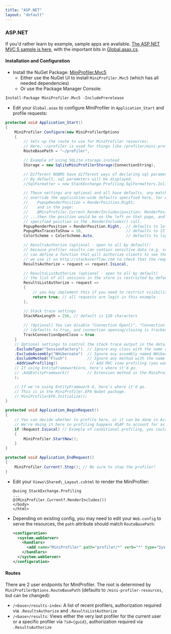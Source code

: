```yaml
---
title: "ASP.NET"
layout: "default"
---
```

### ASP.NET
If you'd rather learn by example, sample apps are available. [The ASP.NET MVC 5 sample is here](https://github.com/MiniProfiler/dotnet/tree/main/samples/Samples.Mvc5), with the important bits in [Global.asax.cs](https://github.com/MiniProfiler/dotnet/blob/main/samples/Samples.Mvc5/Global.asax.cs).

#### Installation and Configuration

* Install the NuGet Package: [MiniProfiler.Mvc5](https://www.nuget.org/packages/MiniProfiler.Mvc5/)
   * Either use the NuGet UI to install `MiniProfiler.Mvc5` (which has all needed dependencies)
   * Or use the Package Manager Console:

```ps
Install-Package MiniProfiler.Mvc5 -IncludePrerelease
```

* Edit your `Global.asax` to configure MiniProfiler in `Application_Start` and profile requests:

```c#
protected void Application_Start()
{
    MiniProfiler.Configure(new MiniProfilerOptions
    {
        // Sets up the route to use for MiniProfiler resources:
        // Here, ~/profiler is used for things like /profiler/mini-profiler-includes.js
        RouteBasePath = "~/profiler",

        // Example of using SQLite storage instead
        Storage = new SqliteMiniProfilerStorage(ConnectionString),

        // Different RDBMS have different ways of declaring sql parameters - SQLite can understand inline sql parameters just fine.
        // By default, sql parameters will be displayed.
        //SqlFormatter = new StackExchange.Profiling.SqlFormatters.InlineFormatter(),

        // These settings are optional and all have defaults, any matching setting specified in .RenderIncludes() will
        // override the application-wide defaults specified here, for example if you had both:
        //    PopupRenderPosition = RenderPosition.Right;
        //    and in the page:
        //    @MiniProfiler.Current.RenderIncludes(position: RenderPosition.Left)
        // ...then the position would be on the left on that page, and on the right (the application default) for anywhere that doesn't
        // specified position in the .RenderIncludes() call.
        PopupRenderPosition = RenderPosition.Right,  // defaults to left
        PopupMaxTracesToShow = 10,                   // defaults to 15
        ColorScheme = ColorScheme.Auto,              // defaults to light

        // ResultsAuthorize (optional - open to all by default):
        // because profiler results can contain sensitive data (e.g. sql queries with parameter values displayed), we
        // can define a function that will authorize clients to see the JSON or full page results.
        // we use it on http://stackoverflow.com to check that the request cookies belong to a valid developer.
        ResultsAuthorize = request => request.IsLocal,

        // ResultsListAuthorize (optional - open to all by default)
        // the list of all sessions in the store is restricted by default, you must return true to allow it
        ResultsListAuthorize = request =>
        {
            // you may implement this if you need to restrict visibility of profiling lists on a per request basis
            return true; // all requests are legit in this example
        },

        // Stack trace settings
        StackMaxLength = 256, // default is 120 characters
        
        // (Optional) You can disable "Connection Open()", "Connection Close()" (and async variant) tracking.
        // (defaults to true, and connection opening/closing is tracked)
        TrackConnectionOpenClose = true
    }
    // Optional settings to control the stack trace output in the details pane, examples:
    .ExcludeType("SessionFactory")  // Ignore any class with the name of SessionFactory)
    .ExcludeAssembly("NHibernate")  // Ignore any assembly named NHibernate
    .ExcludeMethod("Flush")         // Ignore any method with the name of Flush
    .AddViewProfiling()              // Add MVC view profiling (you want this)
    // If using EntityFrameworkCore, here's where it'd go.
    // .AddEntityFramework()        // Extension method in the MiniProfiler.EntityFrameworkCore package
    );

    // If we're using EntityFramework 6, here's where it'd go.
    // This is in the MiniProfiler.EF6 NuGet package.
    // MiniProfilerEF6.Initialize();
}

protected void Application_BeginRequest()
{
    // You can decide whether to profile here, or it can be done in ActionFilters, etc.
    // We're doing it here so profiling happens ASAP to account for as much time as possible.
    if (Request.IsLocal) // Example of conditional profiling, you could just call MiniProfiler.StartNew();
    {
        MiniProfiler.StartNew();
    }
}

protected void Application_EndRequest()
{
    MiniProfiler.Current?.Stop(); // Be sure to stop the profiler!
}
```

* Edit your `Views\Shared\_Layout.cshtml` to render the MiniProfiler:
  ```
  @using StackExchange.Profiling
  ...
  @(MiniProfiler.Current?.RenderIncludes())
  </body>
  </html>
  ```

* Depending on existing config, you may need to edit your `Web.config` to serve the resources, the `path` attribute should match `RouteBasePath`:
  ```xml
  <configuration>
    <system.webServer>
      <handlers>
        <add name="MiniProfiler" path="profiler/*" verb="*" type="System.Web.Routing.UrlRoutingModule" resourceType="Unspecified" preCondition="integratedMode" />
      </handlers>
    </system.webServer>
  </configuration>
  ```

#### Routes

There are 2 user endpoints for MiniProfiler. The root is determined by `MiniProfilerOptions.RouteBasePath` (defaults to `/mini-profiler-resources`, but can be changed):
- `/<base>/results-index`: A list of recent profilers, authorization required via `.ResultsAuthorize` and `.ResultsListAuthorize`
- `/<base>/results`: Views either the very last profiler for the current user or a specific profiler via `?id={guid}`, authorization required via `.ResultsAuthorize`

